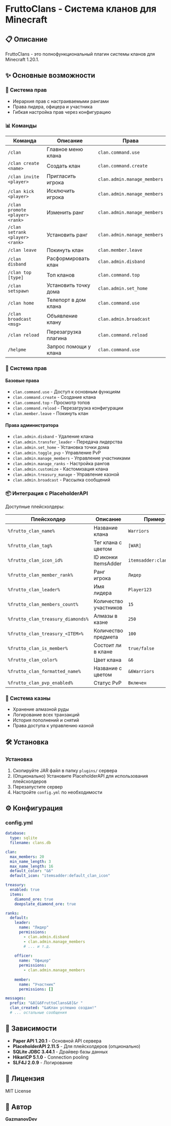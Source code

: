 # FruttoClans - Система кланов для Minecraft

## 📋 Описание
FruttoClans - это полнофункциональный плагин системы кланов для Minecraft 1.20.1.

## ✨ Основные возможности

### 🎯 Система прав
- Иерархия прав с настраиваемыми рангами
- Права лидера, офицера и участника
- Гибкая настройка прав через конфигурацию

### 📊 Команды
| Команда | Описание | Права |
|---------|----------|-------|
| `/clan` | Главное меню клана | `clan.command.use` |
| `/clan create <name>` | Создать клан | `clan.command.create` |
| `/clan invite <player>` | Пригласить игрока | `clan.admin.manage_members` |
| `/clan kick <player>` | Исключить игрока | `clan.admin.manage_members` |
| `/clan promote <player> <rank>` | Изменить ранг | `clan.admin.manage_members` |
| `/clan setrank <player> <rank>` | Установить ранг | `clan.admin.manage_members` |
| `/clan leave` | Покинуть клан | `clan.member.leave` |
| `/clan disband` | Расформировать клан | `clan.admin.disband` |
| `/clan top [type]` | Топ кланов | `clan.command.top` |
| `/clan setspawn` | Установить точку дома | `clan.admin.set_home` |
| `/clan home` | Телепорт в дом клана | `clan.command.use` |
| `/clan broadcast <msg>` | Объявление клану | `clan.admin.broadcast` |
| `/clan reload` | Перезагрузка плагина | `clan.command.reload` |
| `/helpme` | Запрос помощи у клана | `clan.command.use` |

### 🔐 Система прав

#### Базовые права
- `clan.command.use` - Доступ к основным функциям
- `clan.command.create` - Создание клана
- `clan.command.top` - Просмотр топов
- `clan.command.reload` - Перезагрузка конфигурации
- `clan.member.leave` - Покинуть клан

#### Права администратора
- `clan.admin.disband` - Удаление клана
- `clan.admin.transfer_leader` - Передача лидерства
- `clan.admin.set_home` - Установка точки дома
- `clan.admin.toggle_pvp` - Управление PvP
- `clan.admin.manage_members` - Управление участниками
- `clan.admin.manage_ranks` - Настройка рангов
- `clan.admin.customize` - Кастомизация клана
- `clan.admin.treasury_manage` - Управление казной
- `clan.admin.broadcast` - Рассылка сообщений

### 📦 Интеграция с PlaceholderAPI

Доступные плейсхолдеры:

| Плейсхолдер | Описание | Пример |
|-------------|----------|--------|
| `%frutto_clan_name%` | Название клана | `Warriors` |
| `%frutto_clan_tag%` | Тег клана с цветом | `[WAR]` |
| `%frutto_clan_icon_id%` | ID иконки ItemsAdder | `itemsadder:clan_icon` |
| `%frutto_clan_member_rank%` | Ранг игрока | `Лидер` |
| `%frutto_clan_leader%` | Имя лидера | `Player123` |
| `%frutto_clan_members_count%` | Количество участников | `15` |
| `%frutto_clan_treasury_diamonds%` | Алмазы в казне | `250` |
| `%frutto_clan_treasury_<ITEM>%` | Количество предмета | `100` |
| `%frutto_clan_is_member%` | Состоит ли в клане | `true/false` |
| `%frutto_clan_color%` | Цвет клана | `&6` |
| `%frutto_clan_formatted_name%` | Название с цветом | `&6Warriors` |
| `%frutto_clan_pvp_enabled%` | Статус PvP | `Включен` |

### 💎 Система казны
- Хранение алмазной руды
- Логирование всех транзакций
- История пополнений и снятий
- Права доступа к управлению казной

## 🛠️ Установка

### Установка
1. Скопируйте JAR файл в папку `plugins/` сервера
2. (Опционально) Установите PlaceholderAPI для использования плейсхолдеров
3. Перезапустите сервер
4. Настройте `config.yml` по необходимости

## ⚙️ Конфигурация

### config.yml

```yaml
database:
  type: sqlite
  filename: clans.db

clan:
  max_members: 20
  min_name_length: 3
  max_name_length: 16
  default_color: "&6"
  default_icon: "itemsadder:default_clan_icon"

treasury:
  enabled: true
  items:
    diamond_ore: true
    deepslate_diamond_ore: true

ranks:
  default:
    leader:
      name: "Лидер"
      permissions:
        - clan.admin.disband
        - clan.admin.manage_members
        # ... и т.д.
    
    officer:
      name: "Офицер"
      permissions:
        - clan.admin.manage_members
    
    member:
      name: "Участник"
      permissions: []

messages:
  prefix: "&8[&6FruttoClans&8]&r "
  clan_created: "&aКлан успешно создан!"
  # ... остальные сообщения
```

## 🔧 Зависимости

- **Paper API 1.20.1** - Основной API сервера
- **PlaceholderAPI 2.11.5** - Для плейсхолдеров (опционально)
- **SQLite JDBC 3.44.1** - Драйвер базы данных
- **HikariCP 5.1.0** - Connection pooling
- **SLF4J 2.0.9** - Логирование

## 📄 Лицензия

MIT License

## 👤 Автор

**GazmanovDev**

